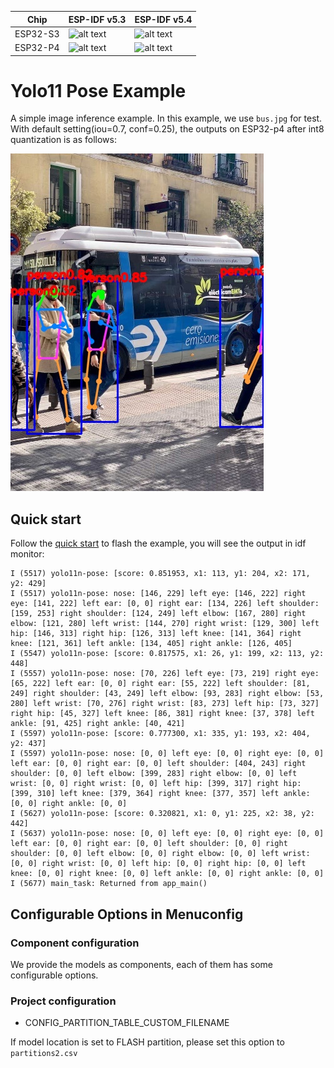 [supported]: https://img.shields.io/badge/-supported-green "supported"

| Chip     | ESP-IDF v5.3           | ESP-IDF v5.4           |
|----------|------------------------|------------------------|
| ESP32-S3 | ![alt text][supported] | ![alt text][supported] |
| ESP32-P4 | ![alt text][supported] | ![alt text][supported] |

# Yolo11 Pose Example

A simple image inference example. In this example, we use ``bus.jpg`` for test. With default setting(iou=0.7, conf=0.25), the outputs on ESP32-p4 after int8 quantization is as follows:

![](./img/bus_int8.jpg)

## Quick start

Follow the [quick start](https://docs.espressif.com/projects/esp-dl/en/latest/getting_started/readme.html#quick-start) to flash the example, you will see the output in idf monitor:

```
I (5517) yolo11n-pose: [score: 0.851953, x1: 113, y1: 204, x2: 171, y2: 429]
I (5517) yolo11n-pose: nose: [146, 229] left eye: [146, 222] right eye: [141, 222] left ear: [0, 0] right ear: [134, 226] left shoulder: [159, 253] right shoulder: [124, 249] left elbow: [167, 280] right elbow: [121, 280] left wrist: [144, 270] right wrist: [129, 300] left hip: [146, 313] right hip: [126, 313] left knee: [141, 364] right knee: [121, 361] left ankle: [134, 405] right ankle: [126, 405] 
I (5547) yolo11n-pose: [score: 0.817575, x1: 26, y1: 199, x2: 113, y2: 448]
I (5557) yolo11n-pose: nose: [70, 226] left eye: [73, 219] right eye: [65, 222] left ear: [0, 0] right ear: [55, 222] left shoulder: [81, 249] right shoulder: [43, 249] left elbow: [93, 283] right elbow: [53, 280] left wrist: [70, 276] right wrist: [83, 273] left hip: [73, 327] right hip: [45, 327] left knee: [86, 381] right knee: [37, 378] left ankle: [91, 425] right ankle: [40, 421] 
I (5597) yolo11n-pose: [score: 0.777300, x1: 335, y1: 193, x2: 404, y2: 437]
I (5597) yolo11n-pose: nose: [0, 0] left eye: [0, 0] right eye: [0, 0] left ear: [0, 0] right ear: [0, 0] left shoulder: [404, 243] right shoulder: [0, 0] left elbow: [399, 283] right elbow: [0, 0] left wrist: [0, 0] right wrist: [0, 0] left hip: [399, 317] right hip: [399, 310] left knee: [379, 364] right knee: [377, 357] left ankle: [0, 0] right ankle: [0, 0] 
I (5627) yolo11n-pose: [score: 0.320821, x1: 0, y1: 225, x2: 38, y2: 442]
I (5637) yolo11n-pose: nose: [0, 0] left eye: [0, 0] right eye: [0, 0] left ear: [0, 0] right ear: [0, 0] left shoulder: [0, 0] right shoulder: [0, 0] left elbow: [0, 0] right elbow: [0, 0] left wrist: [0, 0] right wrist: [0, 0] left hip: [0, 0] right hip: [0, 0] left knee: [0, 0] right knee: [0, 0] left ankle: [0, 0] right ankle: [0, 0] 
I (5677) main_task: Returned from app_main()

```

## Configurable Options in Menuconfig

### Component configuration

We provide the models as components, each of them has some configurable options. 

### Project configuration

- CONFIG_PARTITION_TABLE_CUSTOM_FILENAME

If model location is set to FLASH partition, please set this option to `partitions2.csv`

